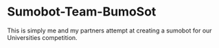 # Sumobot-Team-BumoSot
This is simply me and my partners attempt at creating a sumobot for our Universities competition. 





